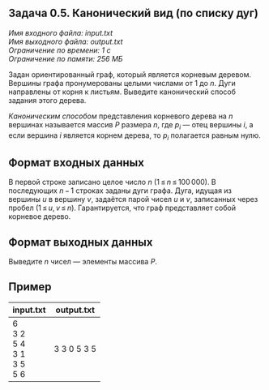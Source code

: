 
## Задача 0.5. Канонический вид (по списку дуг)

*Имя входного файла:  input.txt  
Имя выходного файла:  output.txt  
Ограничение по времени: 1 с  
Ограничение по памяти: 256 МБ*  

Задан ориентированный граф, который является корневым деревом. Вершины графа пронумерованы целыми числами от 1  до _n_. Дуги направлены от корня к листьям. Выведите канонический способ задания этого дерева.

_Каноническим способом_  представления корневого дерева на  _n_ вершинах называется массив  _P_  размера _n_, где  _p_$_i$ — отец вершины _i_, а если вершина _i_  является корнем дерева, то  _p_$_i$  полагается равным нулю.

## Формат входных данных

В первой строке записано целое число _n_  (1 ≤ _n_ ≤ 100 000). В последующих  _n_ − 1  строках заданы дуги графа. Дуга, идущая из вершины _u_  в вершину _v_, задаётся парой чисел  _u_  и _v_, записанных через пробел (1 ≤ _u_, _v_ ≤ _n_). Гарантируется, что граф представляет собой корневое дерево.

## Формат выходных данных

Выведите  _n_ чисел — элементы массива _P_.

## Пример

|               input.txt              |  output.txt |
| ------------------------------------ | ----------- |
| 6<br>3 2<br>5 4<br>3 1<br>3 5<br>5 6 | 3 3 0 5 3 5 |

